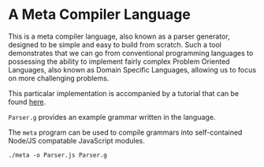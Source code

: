 A Meta Compiler Language
========================

This is a meta compiler language, also known as a parser generator, designed
to be simple and easy to build from scratch. Such a tool demonstrates that we
can go from conventional programming languages to possessing the ability to
implement fairly complex Problem Oriented Languages, also known as Domain 
Specific Languages, allowing us to focus on more challenging problems.

This particalar implementation is accompanied by a tutorial that can be found
[here](https://alexicalmistake.com/2018/09/meta-1).

`Parser.g` provides an example grammar written in the language.

The `meta` program can be used to compile grammars into self-contained Node/JS
compatable JavaScript modules.

```
./meta -o Parser.js Parser.g
```

